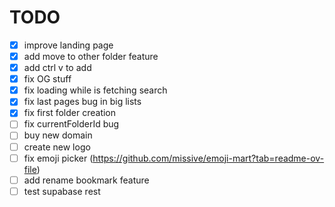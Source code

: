 # TODO

- [x] improve landing page
- [x] add move to other folder feature
- [x] add ctrl v to add 
- [x] fix OG stuff
- [x] fix loading while is fetching search
- [x] fix last pages bug in big lists
- [x] fix first folder creation
- [ ] fix currentFolderId bug
- [ ] buy new domain
- [ ] create new logo
- [ ] fix emoji picker (https://github.com/missive/emoji-mart?tab=readme-ov-file)
- [ ] add rename bookmark feature
- [ ] test supabase rest
